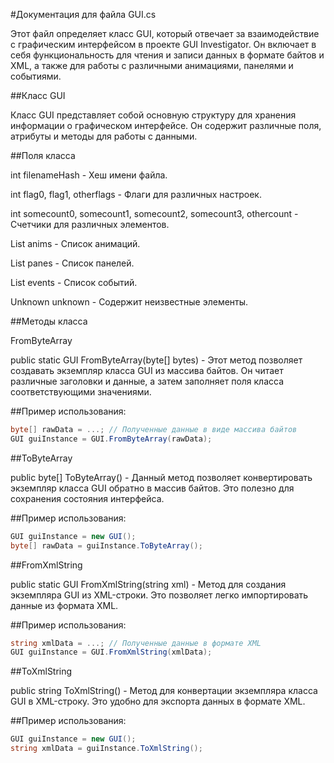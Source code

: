 #Документация для файла GUI.cs

Этот файл определяет класс GUI, который отвечает за взаимодействие с графическим интерфейсом в проекте GUI Investigator. Он включает в себя функциональность для чтения и записи данных в формате байтов и XML, а также для работы с различными анимациями, панелями и событиями.

##Класс GUI

Класс GUI представляет собой основную структуру для хранения информации о графическом интерфейсе. Он содержит различные поля, атрибуты и методы для работы с данными.

##Поля класса





int filenameHash - Хеш имени файла.



int flag0, flag1, otherflags - Флаги для различных настроек.



int somecount0, somecount1, somecount2, somecount3, othercount - Счетчики для различных элементов.



List anims - Список анимаций.



List panes - Список панелей.



List events - Список событий.



Unknown unknown - Содержит неизвестные элементы.

##Методы класса

FromByteArray

public static GUI FromByteArray(byte[] bytes) - Этот метод позволяет создавать экземпляр класса GUI из массива байтов. Он читает различные заголовки и данные, а затем заполняет поля класса соответствующими значениями.

##Пример использования:
```cs
byte[] rawData = ...; // Полученные данные в виде массива байтов
GUI guiInstance = GUI.FromByteArray(rawData);
```
##ToByteArray

public byte[] ToByteArray() - Данный метод позволяет конвертировать экземпляр класса GUI обратно в массив байтов. Это полезно для сохранения состояния интерфейса.

##Пример использования:
```cs
GUI guiInstance = new GUI();
byte[] rawData = guiInstance.ToByteArray();
```
##FromXmlString

public static GUI FromXmlString(string xml) - Метод для создания экземпляра GUI из XML-строки. Это позволяет легко импортировать данные из формата XML.

##Пример использования:
```cs
string xmlData = ...; // Полученные данные в формате XML
GUI guiInstance = GUI.FromXmlString(xmlData);
```
##ToXmlString

public string ToXmlString() - Метод для конвертации экземпляра класса GUI в XML-строку. Это удобно для экспорта данных в формате XML.

##Пример использования:
```cs
GUI guiInstance = new GUI();
string xmlData = guiInstance.ToXmlString();
```
